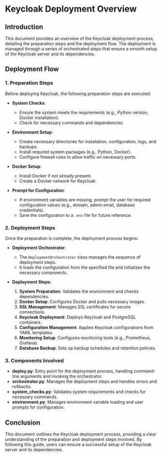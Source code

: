 # Keycloak Deployment Overview

## Introduction
This document provides an overview of the Keycloak deployment process, detailing the preparation steps and the deployment flow. The deployment is managed through a series of orchestrated steps that ensure a smooth setup of the Keycloak server and its dependencies.

## Deployment Flow

### 1. Preparation Steps
Before deploying Keycloak, the following preparation steps are executed:

- **System Checks**: 
  - Ensure the system meets the requirements (e.g., Python version, Docker installation).
  - Check for necessary commands and dependencies.

- **Environment Setup**:
  - Create necessary directories for installation, configuration, logs, and backups.
  - Install required system packages (e.g., Python, Docker).
  - Configure firewall rules to allow traffic on necessary ports.

- **Docker Setup**:
  - Install Docker if not already present.
  - Create a Docker network for Keycloak.

- **Prompt for Configuration**:
  - If environment variables are missing, prompt the user for required configuration values (e.g., domain, admin email, database credentials).
  - Save the configuration to a `.env` file for future reference.

### 2. Deployment Steps
Once the preparation is complete, the deployment process begins:

- **Deployment Orchestrator**: 
  - The `DeploymentOrchestrator` class manages the sequence of deployment steps.
  - It loads the configuration from the specified file and initializes the necessary components.

- **Deployment Steps**:
  1. **System Preparation**: Validates the environment and checks dependencies.
  2. **Docker Setup**: Configures Docker and pulls necessary images.
  3. **SSL Management**: Manages SSL certificates for secure connections.
  4. **Keycloak Deployment**: Deploys Keycloak and PostgreSQL containers.
  5. **Configuration Management**: Applies Keycloak configurations from YAML templates.
  6. **Monitoring Setup**: Configures monitoring tools (e.g., Prometheus, Grafana).
  7. **Database Backup**: Sets up backup schedules and retention policies.

### 3. Components Involved
- **deploy.py**: Entry point for the deployment process, handling command-line arguments and invoking the orchestrator.
- **orchestrator.py**: Manages the deployment steps and handles errors and rollbacks.
- **system_checks.py**: Validates system requirements and checks for necessary commands.
- **environment.py**: Manages environment variable loading and user prompts for configuration.

## Conclusion
This document outlines the Keycloak deployment process, providing a clear understanding of the preparation and deployment steps involved. By following this guide, users can ensure a successful setup of the Keycloak server and its dependencies.
